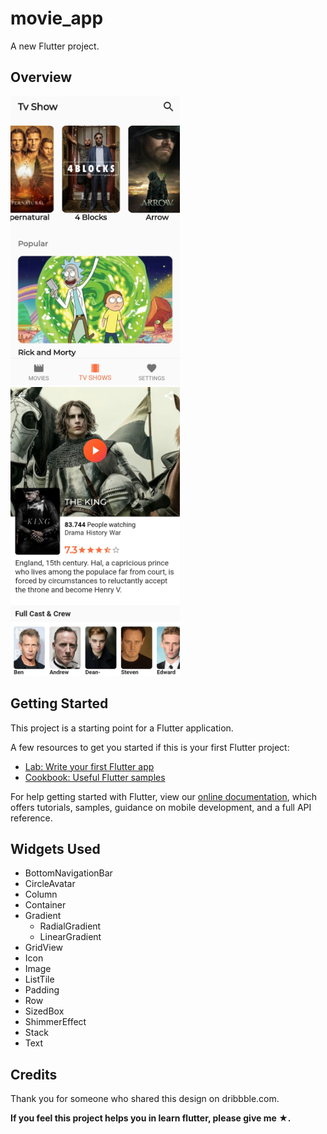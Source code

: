 # movie_app

A new Flutter project.

## Overview

<img src="https://github.com/wakdyan/Flutter-Movie-App/blob/master/assets/main_page.png" width="271" height="462" /> <img src="https://github.com/wakdyan/Flutter-Movie-App/blob/master/assets/detail_page.png" width="271" height="462" />                                                    

## Getting Started

This project is a starting point for a Flutter application.

A few resources to get you started if this is your first Flutter project:

* [Lab: Write your first Flutter app](https://flutter.dev/docs/get-started/codelab)
* [Cookbook: Useful Flutter samples](https://flutter.dev/docs/cookbook)

For help getting started with Flutter, view our
[online documentation](https://flutter.dev/docs), which offers tutorials, 
samples, guidance on mobile development, and a full API reference.

## Widgets Used

* BottomNavigationBar
* CircleAvatar
* Column
* Container
* Gradient
  + RadialGradient
  + LinearGradient
* GridView
* Icon
* Image
* ListTile
* Padding
* Row
* SizedBox
* ShimmerEffect
* Stack
* Text

## Credits

Thank you for someone who shared this design on dribbble.com.

<b>If you feel this project helps you in learn flutter, please give me ★.


